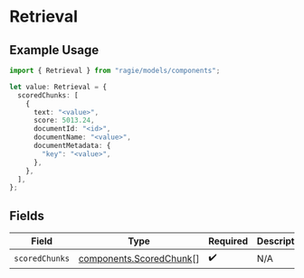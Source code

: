 # Retrieval

## Example Usage

```typescript
import { Retrieval } from "ragie/models/components";

let value: Retrieval = {
  scoredChunks: [
    {
      text: "<value>",
      score: 5013.24,
      documentId: "<id>",
      documentName: "<value>",
      documentMetadata: {
        "key": "<value>",
      },
    },
  ],
};
```

## Fields

| Field                                                              | Type                                                               | Required                                                           | Description                                                        |
| ------------------------------------------------------------------ | ------------------------------------------------------------------ | ------------------------------------------------------------------ | ------------------------------------------------------------------ |
| `scoredChunks`                                                     | [components.ScoredChunk](../../models/components/scoredchunk.md)[] | :heavy_check_mark:                                                 | N/A                                                                |